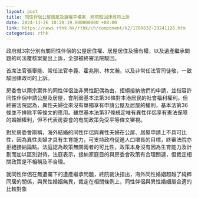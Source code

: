 ```yaml
---
layout: post
title: 同性伴侶公屋居屋及遺囑平權案　終院駁回律政司上訴
date: 2024-11-26 10:20:19.000000000 +08:00
link: https://news.rthk.hk/rthk/ch/component/k2/1780832-20241126.htm
categories: rthk
---
```


政府就3宗分別有關同性伴侶的公屋居住權、居屋居住及擁有權，以及遺產繼承問題的司法覆核案提出上訴，全部被終審法院駁回。

首席法官張舉能、常任法官李義、霍兆剛、林文瀚，以及非常任法官司徒敬，一致駁回律政司的上訴。

房委會以兩宗案件的同性伴侶並非異性配偶為由，拒絕接納他們的申請，並指容許同性伴侶申請公屋及居屋，會削弱基本法第36條對本港居民的社會福利權利。但終審法院認為，異性夫婦從來沒有單獨享有申請公屋及居屋的權利，基本法第36條並不排除平等條文的應用。雖然基本法第37條規定唯有異性伴侶享有憲法保障的婚姻權利，但不代表房委會的有關政策免受平等條文審視。

對於房委會辯稱，海外結婚的同性伴侶與異性夫婦在公屋、居屋申請上不具可比性，因為異性夫婦才具有生育能力，可支持政府促進人口增長的目標，終審法院亦拒絕接納論點。法庭認為政策無關兩者的可比性，政策本身沒有因為生育能力及計劃而加以區別對待。法庭表示，接納家庭目的與房委會政策有合理關連，但裁定相關政策是不相稱及不合理。

就同性伴侶在無遺囑下的遺產繼承問題，終院裁決指出，海外同性婚姻超越了純粹同居的關係，與異性婚姻無異，裁定在相關條例上，同性伴侶與異性婚姻屬合適的比較對象
